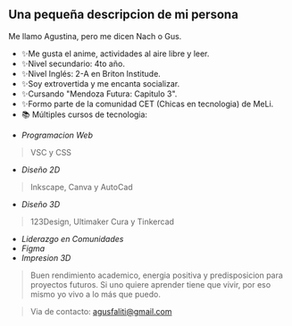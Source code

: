 ## Una pequeña descripcion de mi persona 
Me llamo Agustina, pero me dicen Nach o Gus. 
- ✨Me gusta el anime, actividades al aire libre y leer.
- ✨Nivel secundario: 4to año.
- ✨Nivel Inglés: 2-A en Briton Institude.
- ✨Soy extrovertida y me encanta socializar.
- ✨Cursando "Mendoza Futura: Capitulo 3".
- ✨Formo parte de la comunidad CET (Chicas en tecnologia) de MeLi.
- 📚 Múltiples cursos de tecnologia: 
 * *Programacion Web*
 > VSC y CSS
 * *Diseño 2D*
 > Inkscape, Canva y AutoCad
 * *Diseño 3D*
 > 123Design, Ultimaker Cura y Tinkercad
 * *Liderazgo en Comunidades*
 * *Figma*
 * *Impresion 3D*
> Buen rendimiento academico, energia positiva y predisposicion para proyectos futuros.
> Si uno quiere aprender tiene que vivir, por eso mismo yo vivo a lo más que puedo.

> Via de contacto: agusfaliti@gmail.com
> 
